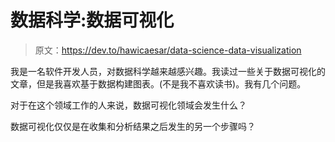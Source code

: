 # 数据科学:数据可视化

> 原文：<https://dev.to/hawicaesar/data-science-data-visualization>

我是一名软件开发人员，对数据科学越来越感兴趣。我读过一些关于数据可视化的文章，但是我喜欢基于数据构建图表。(不是我不喜欢读书)。我有几个问题。

对于在这个领域工作的人来说，数据可视化领域会发生什么？

数据可视化仅仅是在收集和分析结果之后发生的另一个步骤吗？